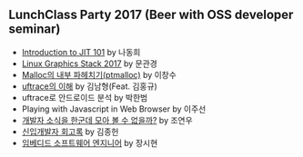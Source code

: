 ## LunchClass Party 2017 (Beer with OSS developer seminar)

- [Introduction to JIT 101](/docs/01.pdf) by 나동희
- [Linux Graphics Stack 2017](/docs/02.pdf) by 문관경
- [Malloc의 내부 파헤치기(ptmalloc)](https://github.com/cs-lee/ptmalloc/wiki/ptmalloc) by 이창수
- [uftrace의 이해](/docs/04.pdf) by 김남형(Feat. 김홍규)
- uftrace로 안드로이드 분석 by 박한범
- Playing with Javascript in Web Browser by 이주선
- [개발자 소식을 한군데 모아 볼 수 없을까?](/docs/07.pdf) by 조연우
- [신입개발자 회고록](/docs/08.pdf) by 김종헌
- [임베디드 소프트웨어 엔지니어](/docs/09.pdf) by 장시현
